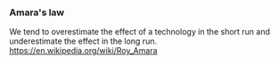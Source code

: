 ### Amara's law

We tend to overestimate the effect of a technology in the short run and underestimate the effect in the long run.
https://en.wikipedia.org/wiki/Roy_Amara
